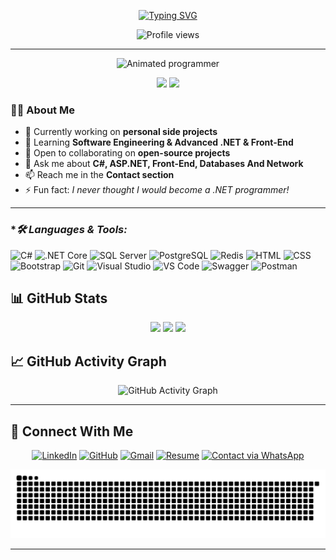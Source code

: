<!-- Title & Typing Animation -->
<p align="center">
  <a href="https://git.io/typing-svg" target="_blank" rel="noopener noreferrer">
    <img src="https://readme-typing-svg.demolab.com?font=Georgia&weight=800&pause=1000&size=33&color=0366d6&width=500&height=80&lines=Hi%2C+I'm+Abobker+Yousif+%F0%9F%91%8B;Software+Engineer+%26+.NET+Developer" alt="Typing SVG" />
  </a>
</p>

<!-- Profile Views -->
<p align="center">
  <img src="https://komarev.com/ghpvc/?username=abobkeryousif&color=brightgreen&style=for-the-badge" alt="Profile views" />
</p>

---

<!-- Intro -->
<p align="center">
  <img src="https://media.giphy.com/media/qgQUggAC3Pfv687qPC/giphy.gif" width="350" alt="Animated programmer" />
</p>

<p align="center">
  <img src="https://img.shields.io/badge/Focus-Software%20Engineer-blue?style=for-the-badge" />
  <img src="https://img.shields.io/badge/Languages-Arabic-blue?style=for-the-badge" />
</p>

### 👨‍💻 About Me
- 🔭 Currently working on **personal side projects**
- 🌱 Learning **Software Engineering & Advanced .NET & Front-End**
- 👯 Open to collaborating on **open-source projects**
- 💬 Ask me about **C#, ASP.NET, Front-End, Databases And Network**
- 📫 Reach me in the **Contact section**
- ⚡ Fun fact: *I never thought I would become a .NET programmer!*

---



### **🛠️ Languages & Tools:*
<p>
  <img src="https://upload.wikimedia.org/wikipedia/commons/b/bd/Logo_C_sharp.svg" width="40" alt="C#" />
  <img src="https://upload.wikimedia.org/wikipedia/commons/7/7d/Microsoft_.NET_logo.svg" width="40" alt=".NET Core" />
  <img src="https://www.svgrepo.com/show/303229/microsoft-sql-server-logo.svg" width="40" alt="SQL Server" />
  <img src="https://www.svgrepo.com/show/303301/postgresql-logo.svg" width="40" alt="PostgreSQL" />
  <img src="https://www.svgrepo.com/show/354272/redis.svg" width="40" alt="Redis" />
  <img src="https://user-images.githubusercontent.com/64439609/212556407-f122dc0e-901c-4df7-960f-29a3b52c5349.png" width="40" alt="HTML" />
  <img src="https://user-images.githubusercontent.com/64439609/212556203-47a51702-fec1-4275-bafb-6afdea15b092.png" width="40" alt="CSS" />
  <img src="https://upload.wikimedia.org/wikipedia/commons/b/b2/Bootstrap_logo.svg" width="40" alt="Bootstrap" />
  <img src="https://user-images.githubusercontent.com/64439609/212556685-de9a7c04-31b0-43b6-af39-7c82ac13b321.png" width="40" alt="Git" />
  <img src="https://user-images.githubusercontent.com/64439609/212556741-81407849-82c8-4926-854f-820e8a644375.png" width="40" alt="Visual Studio" />
  <img src="https://user-images.githubusercontent.com/64439609/212556816-5f39489d-6cee-4f1c-997f-4d30a391287c.png" width="40" alt="VS Code" />
  <img src="https://www.svgrepo.com/show/354420/swagger.svg" width="40" alt="Swagger" />
  <img src="https://www.svgrepo.com/show/354202/postman-icon.svg" width="40" alt="Postman" />
</p>





## 📊 GitHub Stats
<div align="center">
  <img src="https://github-readme-stats.vercel.app/api?username=abobkeryousif&theme=tokyonight&hide_border=false&include_all_commits=true&count_private=true" height="150"/>
  <img src="https://github-readme-streak-stats.herokuapp.com/?user=abobkeryousif&theme=tokyonight&hide_border=false" height="150"/>
  <img src="https://github-readme-stats.vercel.app/api/top-langs/?username=abobkeryousif&theme=tokyonight&hide_border=false&layout=compact" height="150"/>
</div>

## 📈 GitHub Activity Graph
<p align="center">
  <img src="https://github-readme-activity-graph.vercel.app/graph?username=abobkeryousif&theme=tokyo-night" alt="GitHub Activity Graph" />
</p>

---

## 🤝 Connect With Me
<p align="center">
  <a href="https://www.linkedin.com/in/abobkeryousif" target="_blank" rel="noopener noreferrer"><img src="https://img.icons8.com/color/48/linkedin.png" alt="LinkedIn"/></a>
  <a href="https://github.com/abobkeryousif" target="_blank" rel="noopener noreferrer"><img src="https://img.icons8.com/ios-glyphs/48/github.png" alt="GitHub"/></a>
  <a href="mailto:bakryhassona7@gmail.com" target="_blank" rel="noopener noreferrer"><img src="https://img.icons8.com/color/48/gmail-new.png" alt="Gmail"/></a>
  <a href="https://drive.google.com/file/d/10fnEFlgDB1gEp0tHKlyDKTqckP4Ww_tA/view" target="_blank" rel="noopener noreferrer"><img src="https://img.icons8.com/color/48/resume.png" alt="Resume"/></a>
  <a href="https://api.whatsapp.com/send?phone=+966543927332&text=Hello" target="_blank"> <img src="https://img.icons8.com/ios-filled/50/25D366/phone.png" alt="Contact via WhatsApp"/> </a>
</p>

<p align="center">
  <img src="https://github.com/7oSkaaa/7oSkaaa/blob/output/github-contribution-grid-snake.svg" alt="Snake Game"/>
</p>


---
